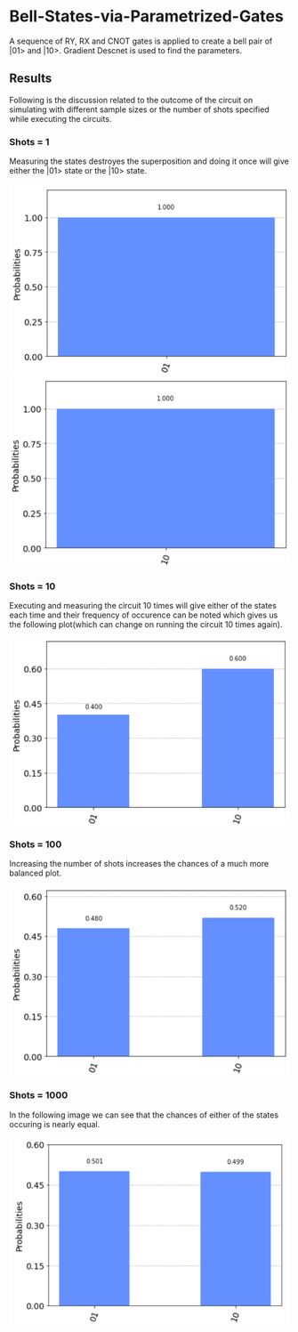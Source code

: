 # Bell-States-via-Parametrized-Gates

A sequence of RY, RX and CNOT gates is applied to create a bell pair of |01> and |10>.
Gradient Descnet is used to find the parameters.

## Results

Following is the discussion related to the outcome of the circuit on simulating with different sample sizes or the number of shots specified while executing the circuits.

### Shots = 1

Measuring the states destroyes the superposition and doing it once will give either the |01> state or the |10> state. 

![](Images/1%20shot-01.png)
![](Images/1%20shot-10.png)

### Shots = 10

Executing and measuring the circuit 10 times will give either of the states each time and their frequency of occurence can be noted which gives us the following plot(which can change on running the circuit 10 times again).

![](Images/10%20shots.png)

### Shots = 100

Increasing the number of shots increases the chances of a much more balanced plot.

![](Images/100%20shots.png)

### Shots = 1000

In the following image we can see that the chances of either of the states occuring is nearly equal.

![](Images/1000%20shots.png)
